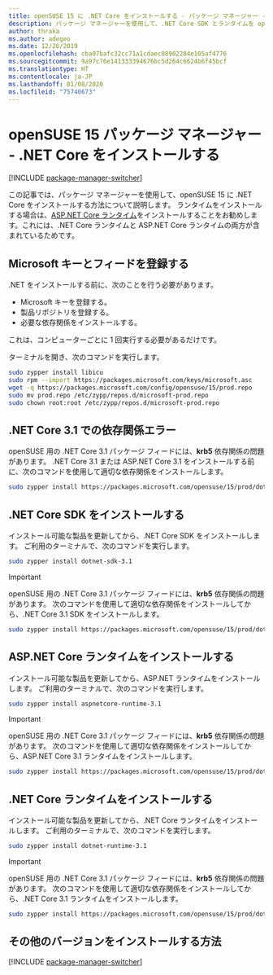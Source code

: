```yaml
---
title: openSUSE 15 に .NET Core をインストールする - パッケージ マネージャー - .NET Core
description: パッケージ マネージャーを使用して、.NET Core SDK とランタイムを openSUSE 15 にインストールします。
author: thraka
ms.author: adegeo
ms.date: 12/26/2019
ms.openlocfilehash: cba07bafc32cc71a1cdaec08902284e105af4776
ms.sourcegitcommit: 9a97c76e141333394676bc5d264c6624b6f45bcf
ms.translationtype: HT
ms.contentlocale: ja-JP
ms.lasthandoff: 01/08/2020
ms.locfileid: "75740673"
---
```

# <a name="opensuse-15-package-manager---install-net-core"></a>openSUSE 15 パッケージ マネージャー - .NET Core をインストールする

[!INCLUDE [package-manager-switcher](./includes/package-manager-switcher.md)]

この記事では、パッケージ マネージャーを使用して、openSUSE 15 に .NET Core をインストールする方法について説明します。 ランタイムをインストールする場合は、[ASP.NET Core ランタイム](#install-the-aspnet-core-runtime)をインストールすることをお勧めします。これには、.NET Core ランタイムと ASP.NET Core ランタイムの両方が含まれているためです。

## <a name="register-microsoft-key-and-feed"></a>Microsoft キーとフィードを登録する

.NET をインストールする前に、次のことを行う必要があります。

- Microsoft キーを登録する。
- 製品リポジトリを登録する。
- 必要な依存関係をインストールする。

これは、コンピューターごとに 1 回実行する必要があるだけです。

ターミナルを開き、次のコマンドを実行します。

```bash
sudo zypper install libicu
sudo rpm --import https://packages.microsoft.com/keys/microsoft.asc
wget -q https://packages.microsoft.com/config/opensuse/15/prod.repo
sudo mv prod.repo /etc/zypp/repos.d/microsoft-prod.repo
sudo chown root:root /etc/zypp/repos.d/microsoft-prod.repo
```

## <a name="dependency-error-with-net-core-31"></a>.NET Core 3.1 での依存関係エラー

openSUSE 用の .NET Core 3.1 パッケージ フィードには、**krb5** 依存関係の問題があります。 .NET Core 3.1 または ASP.NET Core 3.1 をインストールする前に、次のコマンドを使用して適切な依存関係をインストールします。

```bash
sudo zypper install https://packages.microsoft.com/opensuse/15/prod/dotnet-runtime-deps-3.1.0-opensuse.42-x64.rpm
```

## <a name="install-the-net-core-sdk"></a>.NET Core SDK をインストールする

インストール可能な製品を更新してから、.NET Core SDK をインストールします。 ご利用のターミナルで、次のコマンドを実行します。

```bash
sudo zypper install dotnet-sdk-3.1
```

> [!IMPORTANT]
> openSUSE 用の .NET Core 3.1 パッケージ フィードには、**krb5** 依存関係の問題があります。 次のコマンドを使用して適切な依存関係をインストールしてから、.NET Core 3.1 SDK をインストールします。
>
> ```bash
> sudo zypper install https://packages.microsoft.com/opensuse/15/prod/dotnet-runtime-deps-3.1.0-opensuse.42-x64.rpm
> ```

## <a name="install-the-aspnet-core-runtime"></a>ASP.NET Core ランタイムをインストールする

インストール可能な製品を更新してから、ASP.NET ランタイムをインストールします。 ご利用のターミナルで、次のコマンドを実行します。

```bash
sudo zypper install aspnetcore-runtime-3.1
```

> [!IMPORTANT]
> openSUSE 用の .NET Core 3.1 パッケージ フィードには、**krb5** 依存関係の問題があります。 次のコマンドを使用して適切な依存関係をインストールしてから、ASP.NET Core 3.1 ランタイムをインストールします。
>
> ```bash
> sudo zypper install https://packages.microsoft.com/opensuse/15/prod/dotnet-runtime-deps-3.1.0-opensuse.42-x64.rpm
> ```

## <a name="install-the-net-core-runtime"></a>.NET Core ランタイムをインストールする

インストール可能な製品を更新してから、.NET Core ランタイムをインストールします。 ご利用のターミナルで、次のコマンドを実行します。

```bash
sudo zypper install dotnet-runtime-3.1
```

> [!IMPORTANT]
> openSUSE 用の .NET Core 3.1 パッケージ フィードには、**krb5** 依存関係の問題があります。 次のコマンドを使用して適切な依存関係をインストールしてから、.NET Core 3.1 ランタイムをインストールします。
>
> ```bash
> sudo zypper install https://packages.microsoft.com/opensuse/15/prod/dotnet-runtime-deps-3.1.0-opensuse.42-x64.rpm
> ```

## <a name="how-to-install-other-versions"></a>その他のバージョンをインストールする方法

[!INCLUDE [package-manager-switcher](./includes/package-manager-heading-hack-pkgname.md)]
